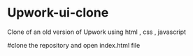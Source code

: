 # Upwork-ui-clone
Clone of an old version of Upwork using html , css , javascript 

#clone the repository and open index.html file
